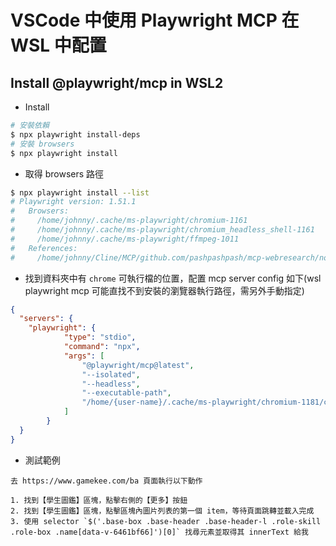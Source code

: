 # VSCode 中使用 Playwright MCP 在 WSL 中配置

## Install @playwright/mcp in WSL2
- Install
```bash
# 安裝依賴
$ npx playwright install-deps
# 安裝 browsers
$ npx playwright install
```
- 取得 browsers 路徑
```bash
$ npx playwright install --list
# Playwright version: 1.51.1
#   Browsers:
#     /home/johnny/.cache/ms-playwright/chromium-1161
#     /home/johnny/.cache/ms-playwright/chromium_headless_shell-1161
#     /home/johnny/.cache/ms-playwright/ffmpeg-1011
#   References:
#     /home/johnny/Cline/MCP/github.com/pashpashpash/mcp-webresearch/node_modules/playwright-core
```
- 找到資料夾中有 `chrome` 可執行檔的位置，配置 mcp server config 如下(wsl playwright mcp 可能直找不到安裝的瀏覽器執行路徑，需另外手動指定)
```json
{
  "servers": {
    "playwright": {
			"type": "stdio",
			"command": "npx",
			"args": [
				"@playwright/mcp@latest",
				"--isolated",
				"--headless",
				"--executable-path",
				"/home/{user-name}/.cache/ms-playwright/chromium-1181/chrome-linux/chrome"
			]
		}
  }
}
```

- 測試範例
```
去 https://www.gamekee.com/ba 頁面執行以下動作

1. 找到【學生圖鑑】區塊，點擊右側的【更多】按鈕
2. 找到【學生圖鑑】區塊，點擊區塊內圖片列表的第一個 item，等待頁面跳轉並載入完成
3. 使用 selector `$('.base-box .base-header .base-header-l .role-skill .role-box .name[data-v-6461bf66]')[0]` 找尋元素並取得其 innerText 給我
```